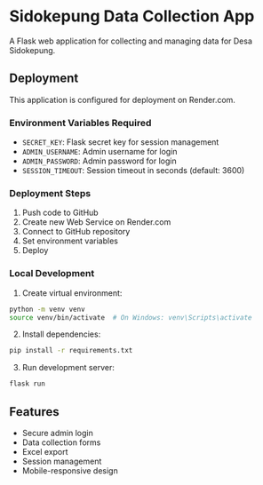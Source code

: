 # Sidokepung Data Collection App

A Flask web application for collecting and managing data for Desa Sidokepung.

## Deployment

This application is configured for deployment on Render.com.

### Environment Variables Required

- `SECRET_KEY`: Flask secret key for session management
- `ADMIN_USERNAME`: Admin username for login
- `ADMIN_PASSWORD`: Admin password for login
- `SESSION_TIMEOUT`: Session timeout in seconds (default: 3600)

### Deployment Steps

1. Push code to GitHub
2. Create new Web Service on Render.com
3. Connect to GitHub repository
4. Set environment variables
5. Deploy

### Local Development

1. Create virtual environment:
```bash
python -m venv venv
source venv/bin/activate  # On Windows: venv\Scripts\activate
```

2. Install dependencies:
```bash
pip install -r requirements.txt
```

3. Run development server:
```bash
flask run
```

## Features

- Secure admin login
- Data collection forms
- Excel export
- Session management
- Mobile-responsive design